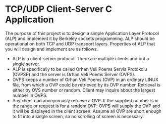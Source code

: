 # TCP/UDP Client-Server C Application

The purpose of this project is to design a simple Application Layer Protocol (ALP) and implement it by Berkeley sockets programming. ALP should be operational on both TCP and UDP transport layers. Properties of ALP that you will design and implement are as follows.

- ALP is a client-server protocol. There are multiple clients and but a single server.
- ALP is specifically to be called Orhan Veli Poems Servis Protokolu (OVPSP) and the server is Orhan Veli Poems Server (OVPS).
- OVPS keeps a number of Orhan Veli Poems (OVP) in an ordinary LINUX file, from which a OVP could be retrieved by its OVP number. Retrieval is either by OVS number or random. Client may inquire about the largest number in OVPS.
- Any client can anonymously retrieve a OVP. If the supplied number is in the range or request is for a random OVP, OVPS will supply the OVP and it will be displayed in the client screen. Assume all OVP are short enough to fit into a single screen, so no scrolling of screen is necessary. 
